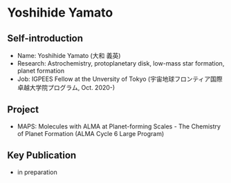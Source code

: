 # Yoshihide Yamato
## Self-introduction
- Name: Yoshihide Yamato (大和 義英)
- Research: Astrochemistry, protoplanetary disk, low-mass star formation, planet formation
- Job: IGPEES Fellow at the Unversity of Tokyo (宇宙地球フロンティア国際卓越大学院プログラム, Oct. 2020-) 

## Project
- MAPS: Molecules with ALMA at Planet-forming Scales - The Chemistry of Planet Formation (ALMA Cycle 6 Large Program)

## Key Publication
- in preparation
